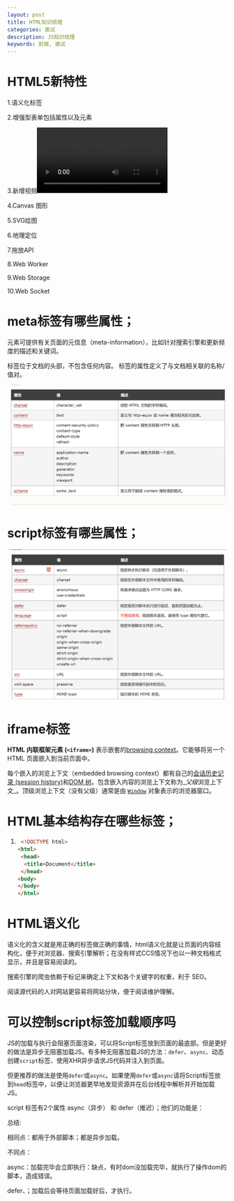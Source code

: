 ```yaml
---
layout: post
title: HTML知识梳理
categories: 面试
description: JS知识梳理
keywords: 前端, 面试
---
```


# HTML5新特性

1.语义化标签

2.增强型表单包括属性以及元素

3.新增视频<video>和音频<audio>标签

4.Canvas 图形

5.SVG绘图

6.地理定位

7.拖放API

8.Web Worker

9.Web Storage

10.Web Socket

# meta标签有哪些属性；

<meta> 元素可提供有关页面的元信息（meta-information），比如针对搜索引擎和更新频度的描述和关键词。

<meta> 标签位于文档的头部，不包含任何内容。<meta> 标签的属性定义了与文档相关联的名称/值对。

![html-meta](\images\posts\html\html-meta.png)

# script标签有哪些属性；

![html-script](\images\posts\html\html-script.png)

# iframe标签

**HTML 内联框架元素 (`<iframe>`)** 表示嵌套的[browsing context](https://developer.mozilla.org/zh-CN/docs/Glossary/Browsing_context)。它能够将另一个 HTML 页面嵌入到当前页面中。

每个嵌入的浏览上下文（embedded browsing context）都有自己的[会话历史记录 (session history)](https://developer.mozilla.org/zh-CN/docs/Web/API/History)和[DOM 树](https://developer.mozilla.org/zh-CN/docs/Web/API/Document)。包含嵌入内容的浏览上下文称为_*父级*浏览上下文_。顶级浏览上下文（没有父级）通常是由 [`Window`](https://developer.mozilla.org/zh-CN/docs/Web/API/Window) 对象表示的浏览器窗口。

# HTML基本结构存在哪些标签；

1. ```html
    <!DOCTYPE html>
   <html>
    <head>
     <title>Document</title>
    </head>
   <body>
   </body>
   </html>
   ```

   

# HTML语义化

语义化的含义就是用正确的标签做正确的事情，html语义化就是让页面的内容结构化，便于对浏览器、搜索引擎解析；在没有样式CCS情况下也以一种文档格式显示，并且是容易阅读的。

搜索引擎的爬虫依赖于标记来确定上下文和各个关键字的权重，利于 SEO。

阅读源代码的人对网站更容易将网站分块，便于阅读维护理解。

# 可以控制script标签加载顺序吗

JS的加载与执行会阻塞页面渲染，可以将Script标签放到页面的最底部。但是更好的做法是异步无阻塞加载JS。有多种无阻塞加载JS的方法：`defer`、`async`、动态创建`script`标签、使用XHR异步请求JS代码并注入到页面。

但更推荐的做法是使用`defer`或`async`。如果使用`defer`或`async`请将Script标签放到`head`标签中，以便让浏览器更早地发现资源并在后台线程中解析并开始加载JS。

script 标签有2个属性 async（异步） 和 defer（推迟）；他们的功能是：

总结:

相同点：都用于外部脚本；都是异步加载。

不同点：

async：加载完毕会立即执行：缺点，有时dom没加载完毕，就执行了操作dom的脚本，造成错误。

defer、；加载后会等待页面加载好后，才执行。



